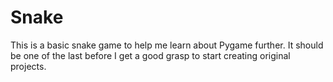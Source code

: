 # Snake
This is a basic snake game to help me learn about Pygame further. It should be one of the last before I get a good grasp to start creating original projects.
